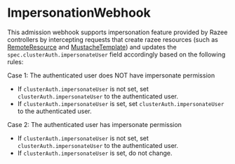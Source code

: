 # ImpersonationWebhook

This admission webhook supports impersonation feature
provided by Razee controllers by intercepting requests
that create razee resources
(such as [RemoteResource](https://github.com/razee-io/RemoteResource) and
[MustacheTemplate](https://github.com/razee-io/MustacheTemplate)) and
updates the `spec.clusterAuth.impersonateUser` field accordingly based
on the following rules:

Case 1: The authenticated user does NOT have impersonate permission

- If `clusterAuth.impersonateUser` is not set, set `clusterAuth.impersonateUser`
  to the authenticated user.
- If `clusterAuth.impersonateUser` is set, set `clusterAuth.impersonateUser`
  to the authenticated user.

Case 2: The authenticated user has impersonate permission

- If `clusterAuth.impersonateUser` is not set, set `clusterAuth.impersonateUser`
  to the authenticated user.
- If `clusterAuth.impersonateUser` is set, do not change.
